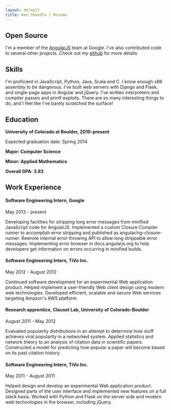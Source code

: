 ```yaml
---
layout: default
title: Ken Sheedlo | Resume
---
```


## Open Source

I'm a member of the [AngularJS](http://angularjs.org) team at Google. I've also
contributed code to several other projects. Check out my 
[github](https://github.com/ksheedlo) for more details.

## Skills

I'm proficient in JavaScript, Python, Java, Scala and C. I know enough x86 
assembly to be dangerous. I've built web servers with Django and Flask, and
single-page apps in Angular and jQuery. I've written interpreters and compiler
passes and printf exploits. There are so many interesting things to do, and I
feel like I've barely scratched the surface!

## Education

**University of Colorado at Boulder, 2010-present**

Expected graduation date: Spring 2014

**Major: Computer Science**

**Minor: Applied Mathematics**

**Overall GPA: 3.83**

## Work Experience

#### Software Engineering Intern, Google

May 2013 - present

Developing facilities for stripping long error messages from minified 
JavaScript code for AngularJS. Implemented a custom Closure Compiler runner to
accomplish error stripping and published as angular/ng-closure-runner. Rewrote
internal error throwing API to allow long strippable error messages. 
Implementing error browser in docs.angularjs.org to help developers get 
information on errors occurring in minified builds.

#### Software Engineering Intern, TiVo Inc.

May 2012 - August 2012

Continued software development for an experimental Web application product. 
Helped implement a user-friendly Web client design using modern web technologies.
Developed efficient, scalable and secure Web services targeting Amazon's AWS 
platform.

#### Research apprentice, Clauset Lab, University of Colorado-Boulder

August 2011 - May 2012

Evaluated popularity distributions in an attempt to determine how stuff achieves
viral popularity in a networked system. Applied statistics and network theory to
an analysis of citation data in scientific papers. Constructed a model for 
predicting how popular a paper will become based on its past citation history.

#### Software Engineering Intern, TiVo Inc.

May 2011 - August 2011

Helped design and develop an experimental Web application product. Designed parts
of the user interface and implemented new features on a full stack basis. Worked
with Python and Flask on the server side and modern web technologies in the 
browser, including jQuery.

